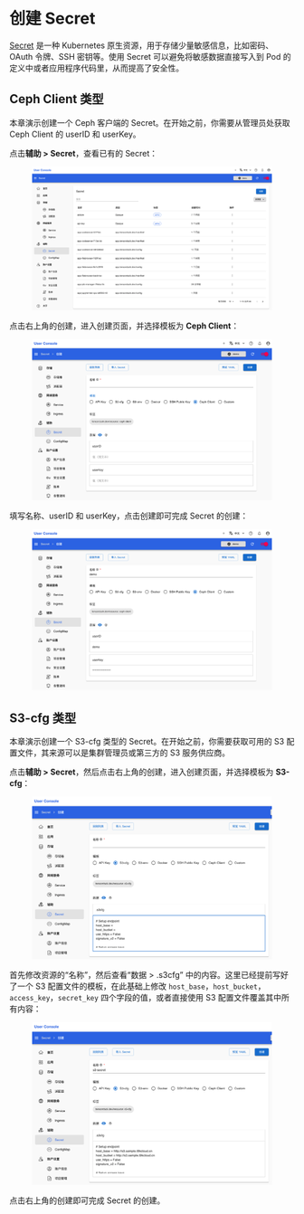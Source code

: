 # 创建 Secret

<a target="_blank" rel="noopener noreferrer" href="https://t9k.github.io/user-manuals/latest/modules/auxiliary/secret.html">Secret</a> 是一种 Kubernetes 原生资源，用于存储少量敏感信息，比如密码、OAuth 令牌、SSH 密钥等。使用 Secret 可以避免将敏感数据直接写入到 Pod 的定义中或者应用程序代码里，从而提高了安全性。

## Ceph Client 类型

本章演示创建一个 Ceph 客户端的 Secret。在开始之前，你需要从管理员处获取 Ceph Client 的 userID 和 userKey。

点击**辅助 > Secret**，查看已有的 Secret：

<figure class="screenshot">
  <img alt="list-secret" src="../../assets/guide/manage-storage-network-and-auxiliary/auxiliary/list-secret.png" />
</figure>

点击右上角的创建，进入创建页面，并选择模板为 **Ceph Client**：

<figure class="screenshot">
  <img alt="create-secret-ceph-1" src="../../assets/guide/manage-storage-network-and-auxiliary/auxiliary/create-secret-ceph-1.png" />
</figure>

填写名称、userID 和 userKey，点击创建即可完成 Secret 的创建：

<figure class="screenshot">
  <img alt="create-secret-ceph-2" src="../../assets/guide/manage-storage-network-and-auxiliary/auxiliary/create-secret-ceph-2.png" />
</figure>

## S3-cfg 类型

本章演示创建一个 S3-cfg 类型的 Secret。在开始之前，你需要获取可用的 S3 配置文件，其来源可以是集群管理员或第三方的 S3 服务供应商。

点击**辅助 > Secret**，然后点击右上角的创建，进入创建页面，并选择模板为 **S3-cfg**：

<figure class="screenshot">
  <img alt="create-secret-s3cfg-1" src="../../assets/guide/manage-storage-network-and-auxiliary/auxiliary/created-secret-s3cfg-1.png" />
</figure>

首先修改资源的“名称”，然后查看“数据 > .s3cfg” 中的内容。这里已经提前写好了一个 S3 配置文件的模板，在此基础上修改 `host_base`，`host_bucket`，`access_key`，`secret_key` 四个字段的值，或者直接使用 S3 配置文件覆盖其中所有内容：

<figure class="screenshot">
  <img alt="create-secret-s3cfg-2" src="../../assets/guide/manage-storage-network-and-auxiliary/auxiliary/created-secret-s3cfg-2.png" />
</figure>

点击右上角的创建即可完成 Secret 的创建。
